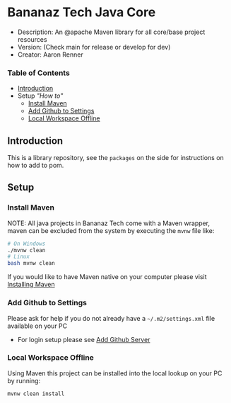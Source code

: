# Bananaz Tech Java Core
* Description: An @apache Maven library for all core/base project resources
* Version: (Check main for release or develop for dev)
* Creator: Aaron Renner

### Table of Contents
* [Introduction](#introduction)
* Setup *"How to"*
  * [Install Maven](#install-maven)
  * [Add Github to Settings](#add-github-to-settings)
  * [Local Workspace Offline](#local-workspace-offline)
  
## Introduction

This is a library repository, see the `packages` on the side for instructions on how to add to pom.

## Setup
### Install Maven
NOTE: All java projects in Bananaz Tech come with a Maven wrapper, maven can be excluded from the system by executing the `mvnw` file like:
``` bash
# On Windows
./mvnw clean
# Linux
bash mvnw clean
```

If you would like to have Maven native on your computer please visit [Installing Maven](https://www.baeldung.com/install-maven-on-windows-linux-mac)

### Add Github to Settings
Please ask for help if you do not already have a `~/.m2/settings.xml` file available on your PC
* For login setup please see [Add Github Server](https://stackoverflow.com/questions/58438367/how-to-access-maven-dependecy-from-github-package-registry-beta)

### Local Workspace Offline
Using Maven this project can be installed into the local lookup on your PC by running:
```bash
mvnw clean install
```